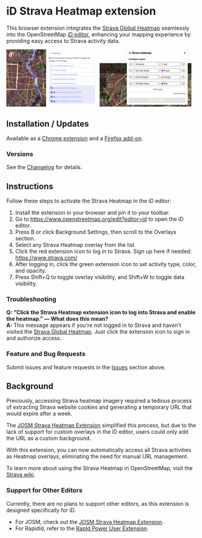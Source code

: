 # iD Strava Heatmap extension

This browser extension integrates the [Strava Global Heatmap](https://www.strava.com/maps/global-heatmap) seamlessly into the OpenStreetMap [iD editor](https://www.openstreetmap.org/edit?editor=id), enhancing your mapping experience by providing easy access to Strava activity data.

<img src="./images/screenshot1.png" width="48%"/>&nbsp;<img src="./images/screenshot2.png" width="48%"/>

## Installation / Updates

Available as a [Chrome extension](https://chrome.google.com/webstore/detail/eglbcifjafncknmpmnelckombmgddlco) and a [Firefox add-on](https://addons.mozilla.org/en-US/firefox/addon/id-strava-heatmap/).

### Versions

See the [Changelog](./CHANGELOG.md) for details.

## Instructions

Follow these steps to activate the Strava Heatmap in the iD editor:

1. Install the extension in your browser and pin it to your toolbar.
2. Go to https://www.openstreetmap.org/edit?editor=id to open the iD editor.
3. Press B or click Background Settings, then scroll to the Overlays section.
4. Select any Strava Heatmap overlay from the list.
5. Click the red extension icon to log in to Strava. Sign up here if needed: https://www.strava.com/
6. After logging in, click the green extension icon to set activity type, color, and opacity.
7. Press Shift+Q to toggle overlay visibility, and Shift+W to toggle data visibility.

### Troubleshooting

**Q: “Click the Strava Heatmap extension icon to log into Strava and enable the heatmap.” — What does this mean?**  
**A:** This message appears if you're not logged in to Strava and haven’t visited the [Strava Global Heatmap](https://www.strava.com/heatmap). Just click the extension icon to sign in and authorize access.

### Feature and Bug Requests

Submit issues and feature requests in the [Issues](https://github.com/cmoffroad/id-strava-heatmap-extension/issues) section above.

## Background

Previously, accessing Strava heatmap imagery required a tedious process of extracting Strava website cookies and generating a temporary URL that would expire after a week.

The [JOSM Strava Heatmap Extension](https://github.com/zekefarwell/josm-strava-heatmap) simplified this process, but due to the lack of support for custom overlays in the iD editor, users could only add the URL as a custom background.

With this extension, you can now automatically access all Strava activities as Heatmap overlays, eliminating the need for manual URL management.

To learn more about using the Strava Heatmap in OpenStreetMap, visit the [Strava wiki](https://wiki.openstreetmap.org/wiki/Strava).

### Support for Other Editors

Currently, there are no plans to support other editors, as this extension is designed specifically for iD.

- For JOSM, check out the [JOSM Strava Heatmap Extension](https://github.com/zekefarwell/josm-strava-heatmap).
- For RapidId, refer to the [RapId Power User Extension](https://github.com/emersonveenstra/rapid-power-user-extension/).
